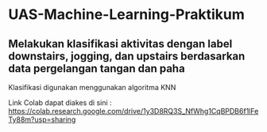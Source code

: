# UAS-Machine-Learning-Praktikum

## Melakukan klasifikasi aktivitas dengan label downstairs, jogging, dan upstairs berdasarkan data pergelangan tangan dan paha
Klasifikasi digunakan menggunakan algoritma KNN

Link Colab dapat diakes di sini :
https://colab.research.google.com/drive/1y3D8RQ3S_NfWhg1CqBPDB6f1lFeTy88m?usp=sharing
